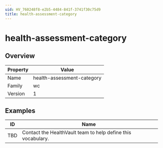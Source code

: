 ```yaml
---
uid: HV_760248f8-e2b5-4484-841f-3741f30c75d9
title: health-assessment-category
---
```


# health-assessment-category

## Overview

Property|Value
---|--- 
Name|health-assessment-category 
Family|wc 
Version|1

## Examples

ID|Name
---|--- 
TBD|Contact the HealthVault team to help define this vocabulary.